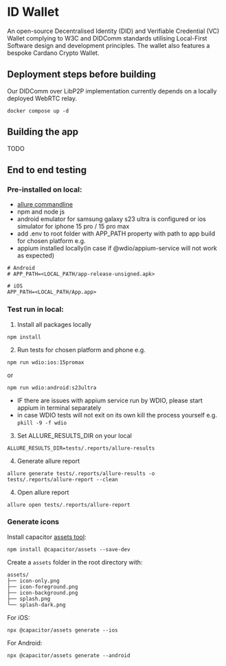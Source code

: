 # ID Wallet
An open-source Decentralised Identity (DID) and Verifiable Credential (VC) Wallet complying to W3C and DIDComm standards utilising Local-First Software design and development principles.  The wallet also features a bespoke Cardano Crypto Wallet. 

## Deployment steps before building
Our DIDComm over LibP2P implementation currently depends on a locally deployed WebRTC relay.
```
docker compose up -d
```

## Building the app
TODO

## End to end testing
### Pre-installed on local:

- [allure commandline](https://docs.qameta.io/allure-report/#_installing_a_commandline)
- npm and node js
- android emulator for samsung galaxy s23 ultra is configured or ios simulator for iphone 15 pro / 15 pro max
- add .env to root folder with APP_PATH property with path to app build for chosen platform e.g.
- appium installed locally(in case if @wdio/appium-service will not work as expected)
```
# Android
# APP_PATH=<LOCAL_PATH/app-release-unsigned.apk>

# iOS
APP_PATH=<LOCAL_PATH/App.app>
```
### Test run in local:

1. Install all packages locally

```
npm install
```

2. Run tests for chosen platform and phone e.g.

```
npm run wdio:ios:15promax
```
or
```
npm run wdio:android:s23ultra
```
- IF there are issues with appium service run by WDIO, please start appium in terminal separately
- in case WDIO tests will not exit on its own kill the process yourself e.g. ``` pkill -9 -f wdio  ```

3. Set ALLURE_RESULTS_DIR on your local
```
ALLURE_RESULTS_DIR=tests/.reports/allure-results
```
4. Generate allure report
```
allure generate tests/.reports/allure-results -o tests/.reports/allure-report --clean
```

4. Open allure report
```
allure open tests/.reports/allure-report
```

### Generate icons

Install capacitor [assets tool](https://capacitorjs.com/docs/guides/splash-screens-and-icons):
```
npm install @capacitor/assets --save-dev
```

Create a `assets` folder in the root directory with:
```
assets/
├── icon-only.png
├── icon-foreground.png
├── icon-background.png
├── splash.png
└── splash-dark.png
```

For iOS: 
```
npx @capacitor/assets generate --ios
```
For Android: 
```
npx @capacitor/assets generate --android
```
